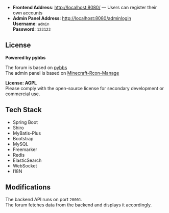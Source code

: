 - **Frontend Address**: [http://localhost:8080/](http://localhost:8080/) — Users can register their own accounts
- **Admin Panel Address**: [http://localhost:8080/adminlogin](http://localhost:8080/adminlogin)  
  **Username**: `admin`  
  **Password**: `123123`

## License

**Powered by pybbs**

The forum is based on [pybbs](https://github.com/atjiu/pybbs)  
The admin panel is based on [Minecraft-Rcon-Manage](https://github.com/pilgrimage233/Minecraft-Rcon-Manage)

**License: AGPL**  
Please comply with the open-source license for secondary development or commercial use.

## Tech Stack

- Spring Boot
- Shiro
- MyBatis-Plus
- Bootstrap
- MySQL
- Freemarker
- Redis
- ElasticSearch
- WebSocket
- I18N

## Modifications

The backend API runs on port `20001`.  
The forum fetches data from the backend and displays it accordingly.
